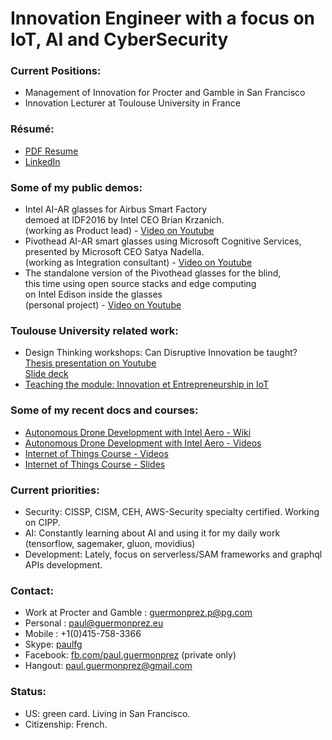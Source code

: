 # Innovation Engineer with a focus on IoT, AI and CyberSecurity

### Current Positions:
* Management of Innovation for Procter and Gamble in San Francisco
* Innovation Lecturer at Toulouse University in France

### Résumé:
* [PDF Resume](https://github.com/guermonprez/guermonprez.github.io/blob/master/Paul_Guermonprez_-_Innovation_Engineer_CV.pdf?raw=true)
* [LinkedIn](http://www.linkedin.com/in/paulguermonprez)

### Some of my public demos:
* Intel AI-AR glasses for Airbus Smart Factory  
  demoed at IDF2016 by Intel CEO Brian Krzanich.  
  (working as Product lead) - [Video on Youtube](https://youtu.be/QRBofzL4MDY?t=35)
* Pivothead AI-AR smart glasses using Microsoft Cognitive Services,  
  presented by Microsoft CEO Satya Nadella.  
  (working as Integration consultant) - [Video on Youtube](https://www.youtube.com/watch?v=rVF2duPVUTY)
* The standalone version of the Pivothead glasses for the blind,  
  this time using open source stacks and edge computing  
  on Intel Edison inside the glasses  
  (personal project) - [Video on Youtube](https://www.youtube.com/watch?v=blk3kecrG6Y)

### Toulouse University related work:
* Design Thinking workshops: Can Disruptive Innovation be taught?  
  [Thesis presentation on Youtube](https://www.youtube.com/watch?v=XkYbLnVBWlY)  
  [Slide deck](http://guermonprez.eu/paul/innovation/Design_Thinking_Disruptive_Innovation_-_Paul_Guermonprez.pdf)
* [Teaching the module: Innovation et Entrepreneurship in IoT](https://eformation.univ-tlse3.fr/oc/spoc-innov/)

### Some of my recent docs and courses:
* [Autonomous Drone Development with Intel Aero - Wiki](https://github.com/intel-aero/meta-intel-aero/wiki)
* [Autonomous Drone Development with Intel Aero - Videos](https://www.youtube.com/playlist?list=PLTQSXsG86pGfyZm5ac6-ZtQsEniUJIE9o)
* [Internet of Things Course - Videos](https://www.youtube.com/playlist?list=PLFBM-eCNdj6A5VSmOEjpn8XoiM88398B7)
* [Internet of Things Course - Slides](https://github.com/guermonprez/intel-academic-IoT-course/tree/master/slides)

### Current priorities:
* Security: CISSP, CISM, CEH, AWS-Security specialty certified. Working on CIPP.
* AI: Constantly learning about AI and using it for my daily work (tensorflow, sagemaker, gluon, movidius)
* Development: Lately, focus on serverless/SAM frameworks and graphql APIs development.

### Contact:
* Work at Procter and Gamble : guermonprez.p@pg.com
* Personal : paul@guermonprez.eu
* Mobile : +1(0)415-758-3366
* Skype: [paulfg](skype:paulfg?call)
* Facebook: [fb.com/paul.guermonprez](https://www.facebook.com/paul.guermonprez) (private only)
* Hangout: [paul.guermonprez@gmail.com](mailto:paul.guermonprez@gmail.com)

### Status:
* US: green card. Living in San Francisco.
* Citizenship: French.

